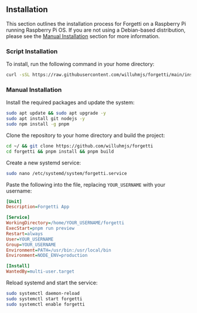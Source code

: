 ## Installation

This section outlines the installation process for Forgetti on a Raspberry Pi running Raspberry Pi OS. If you are not using a Debian-based distribution, please see the [Manual Installation](#manual-installation) section for more information.

### Script Installation

To install, run the following command in your home directory:

```bash
curl -sSL https://raw.githubusercontent.com/willuhmjs/forgetti/main/install.sh | sh
```

### Manual Installation

Install the required packages and update the system:

```bash
sudo apt update && sudo apt upgrade -y
sudo apt install git nodejs -y
sudo npm install -g pnpm
```

Clone the repository to your home directory and build the project:

```bash
cd ~/ && git clone https://github.com/willuhmjs/forgetti
cd forgetti && pnpm install && pnpm build
```

Create a new systemd service:

```bash
sudo nano /etc/systemd/system/forgetti.service
```

Paste the following into the file, replacing `YOUR_USERNAME` with your username:

```ini
[Unit]
Description=Forgetti App

[Service]
WorkingDirectory=/home/YOUR_USERNAME/forgetti
ExecStart=pnpm run preview
Restart=always
User=YOUR_USERNAME
Group=YOUR_USERNAME
Environment=PATH=/usr/bin:/usr/local/bin
Environment=NODE_ENV=production

[Install]
WantedBy=multi-user.target
```

Reload systemd and start the service:

```bash
sudo systemctl daemon-reload
sudo systemctl start forgetti
sudo systemctl enable forgetti
```
